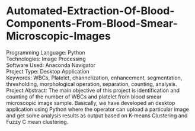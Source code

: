 # Automated-Extraction-Of-Blood-Components-From-Blood-Smear-Microscopic-Images
 Programming Language: Python <br />
 Technologies: Image Processing <br />
 Software Used: Anaconda Navigator <br />
 Project Type: Desktop Application <br />
 Keywords: WBCs, Platelet, channelization, enhancement, segmentation, thresholding, morphological operation, separation, counting, analysis. <br />
 Project Abstract: The main objective of this project is identification and counting of the number of WBCs and platelet from blood smear microscopic image sample. Basically, we have developed an desktop application using Python where the operator can upload a particular image and get some analysis results as output based on K-means Clustering and Fuzzy C mean clustering.
